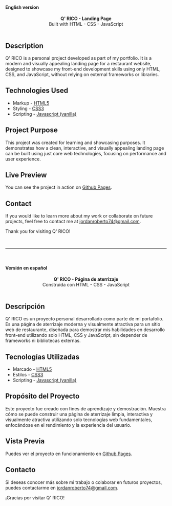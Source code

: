 #### English version

<div align="center"><strong>Q' RICO - Landing Page</strong></div>
<div align="center">Built with HTML - CSS - JavaScript</div>
<br />

## Description

Q' RICO is a personal project developed as part of my portfolio. It is a modern and visually appealing landing page for a restaurant website, designed to showcase my front-end development skills using only HTML, CSS, and JavaScript, without relying on external frameworks or libraries.

## Technologies Used

- Markup - [HTML5](https://developer.mozilla.org/en-US/docs/Web/HTML)
- Styling - [CSS3](https://developer.mozilla.org/en-US/docs/Web/CSS)
- Scripting - [Javascript (vanilla)](https://developer.mozilla.org/en-US/docs/Web/JavaScript)

## Project Purpose

This project was created for learning and showcasing purposes. It demonstrates how a clean, interactive, and visually appealing landing page can be built using just core web technologies, focusing on performance and user experience.

## Live Preview

You can see the project in action on [Github Pages](https://jordanroberto74.github.io/q-rico/).

## Contact

If you would like to learn more about my work or collaborate on future projects, feel free to contact me at jordanroberto74@gmail.com.

Thank you for visiting Q' RICO!

<br />

---

<br />

#### Versión en español

<div align="center"><strong>Q' RICO - Página de aterrizaje</strong></div>
<div align="center">Construida con HTML - CSS - JavaScript</div>
<br />

## Descripción

Q' RICO es un proyecto personal desarrollado como parte de mi portafolio. Es una página de aterrizaje moderna y visualmente atractiva para un sitio web de restaurante, diseñada para demostrar mis habilidades en desarrollo front-end utilizando solo HTML, CSS y JavaScript, sin depender de frameworks ni bibliotecas externas.

## Tecnologías Utilizadas

- Marcado - [HTML5](https://developer.mozilla.org/en-US/docs/Web/HTML)
- Estilos - [CSS3](https://developer.mozilla.org/en-US/docs/Web/CSS)
- Scripting - [Javascript (vanilla)](https://developer.mozilla.org/en-US/docs/Web/JavaScript)

## Propósito del Proyecto

Este proyecto fue creado con fines de aprendizaje y demostración. Muestra cómo se puede construir una página de aterrizaje limpia, interactiva y visualmente atractiva utilizando solo tecnologías web fundamentales, enfocándose en el rendimiento y la experiencia del usuario.

## Vista Previa

Puedes ver el proyecto en funcionamiento en [Github Pages](https://jordanroberto74.github.io/q-rico/).

## Contacto

Si deseas conocer más sobre mi trabajo o colaborar en futuros proyectos, puedes contactarme en jordanroberto74@gmail.com.

¡Gracias por visitar Q' RICO!
